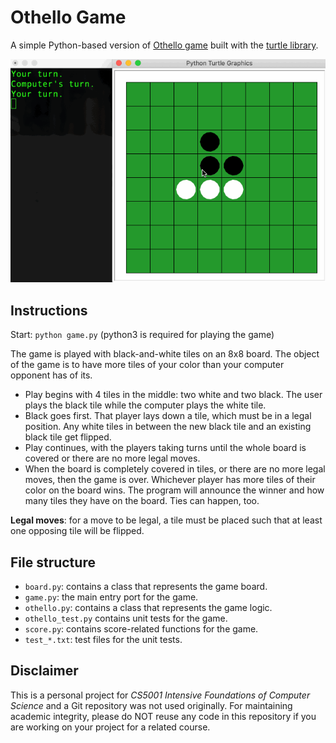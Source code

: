 # Othello Game

A simple Python-based version of [Othello game](https://en.wikipedia.org/wiki/Reversi) built with the [turtle library](https://docs.python.org/3.7/library/turtle.html).

![Othello Game](othello.gif)

## Instructions

Start: `python game.py` (python3 is required for playing the game)

The game is played with black-and-white tiles on an 8x8 board. The object of the game is to have more tiles of your color than your computer opponent has of its. 

- Play begins with 4 tiles in the middle: two white and two black. The user plays the black tile while the computer plays the white tile.
- Black goes first. That player lays down a tile, which must be in a legal position. Any white tiles in between the new black tile and an existing black tile get flipped.
- Play continues, with the players taking turns until the whole board is covered or there are no more legal moves.
- When the board is completely covered in tiles, or there are no more legal moves, then the game is over. Whichever player has more tiles of their color on the board wins. The program will announce the winner and how many tiles they have on the board. Ties can happen, too.


**Legal moves**: for a move to be legal, a tile must be placed such that at least one opposing tile will be flipped.

## File structure

- `board.py`: contains a class that represents the game board.
- `game.py`: the main entry port for the game.
- `othello.py`: contains a class that represents the game logic.
- `othello_test.py` contains unit tests for the game.
- `score.py`: contains score-related functions for the game.
- `test_*.txt`: test files for the unit tests.

## Disclaimer

This is a personal project for *CS5001 Intensive Foundations of Computer Science* and a Git repository was not used originally. For maintaining academic integrity, please do NOT reuse any code in this repository if you are working on your project for a related course.
